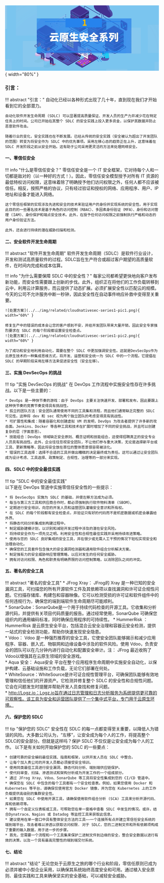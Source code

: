 ![配图](../../img/related/cloudnativesec-series1-pic3.jpeg){ width="80%" }   

### 引言：

!!! abstract "引言："
    自动化已经以各种形式出现了几十年，直到现在我们才开始看到它的全部潜力。

    自动化软件开发生命周期 (SDLC) 可以显著提高质量保证、开发人员的生产力并减少花在特定任务上的时间。公司已开始在其整个 SDLC 的安全实践上投入更多资金，以保护其数据并防止恶意软件攻击。

    随着行业的变化，安全实践也在不断发展。已经从传统的安全实践（安全被认为超出了开发团队的范围）转变为将安全作为 SDLC 中的优先事项。采用左移心态的趋势正在上升，这意味着在 SDLC 开发阶段之前从安全开始。这有助于公司采用更灵活的方法来处理网络安全。

 
#### 一、零信任安全

!!! info "什么是零信任安全？"
    零信任安全是一个 IT 安全框架，它对待每个人和一切都是敌对的（以一种好的方式！）。因此，零信任安全模型授予对所有 IT 资源的最低特权访问权限，这意味着除了明确授予他们访问权限之外，任何人都不应该被信任。相反，按照严格的协议，只有经过验证和授权的网络、应用程序、用户、IP 地址和设备才能进入网络。

    这个零信任框架的实现涉及先进和安全的技术来验证用户的身份并实现系统的安全性。用于实现此目的的一些著名技术是基于角色的访问控制（RBAC）、多因素身份验证（MFA）、身份和访问管理 (IAM)、身份保护和端点安全技术。此外，在授予任何访问权限之前强制执行严格和动态的用户身份验证方法。

    此外，还会进行持续的潜在威胁扫描和检测。

#### 二、安全软件开发生命周期

!!! abstract "软件开发生命周期"
    软件开发生命周期（SDLC）是软件行业设计，开发和测试高质量软件的过程。SDLC旨在生产符合或超过客户期望的高质量软件，在时间内完成和成本估算。

!!! info "为什么需要保障 SDLC 中的安全性？"
    每家公司都希望更快地向客户发布新功能，而安全性需要跟上创新的步伐。此外，组织正在将他们的工作负载转移到云中，利用云计算服务，而云提供了动态扩展。必须扩展安全性以匹配云的规模。今天的公司不允许服务中断一秒钟，因此安全性在自动事件响应补救中变得至关重要。

    ![处置方案](../../img/related/cloudnativesec-series1-pic1.png){ width="60%" }   

    修复生产中的错误的成本会让您的客户感到不安，并给开发团队带来大量开销，因此安全专家强烈要求在 SDLC 的每个阶段都设置安全检查点。
    ![处置方案](../../img/related/cloudnativesec-series1-pic2.png){ width="60%" }   

    为了成功和安全地利用自动化，需要在整个 SDLC 中更加强调安全性。这就是DevSecOps作为云原生技术的一种集成思维方式，将开发、运营和安全统一为 SDLC 中的一个流程。它提倡在 SDLC 的早期阶段采用左移方法来促进安全性（安全左移）。


#### 三、实施 DevSecOps 的挑战

!!! tip "实施 DevSecOps 的挑战"
    在 DevOps 工作流程中实施安全性存在许多挑战。以下是一些主要的：    

    * DevOps 是一种快节奏的游戏：由于 DevOps 主要关注快速开发、部署和发布，因此要跟上这种快节奏的竞赛节奏变得具有挑战性。    
    * 孤立的团队方法：安全团队通常使用不同的工具集和流程，而且他们通常缺乏完整的 SDLC 可见性。这种将 dev 和 sec 视为两个独立团队的考虑变得具有挑战性。  
    * 可扩展性和集成：随着容器化和创建虚拟 VM 的发明，DevOps 为攻击者提供了许多新的攻击面。Jenkins、Docker 等各种工具和技术在扩展时增加了不同的安全挑战，并且可以创建复杂的层（字面意思）。    
    * 技能组合：DevOps 领域缺乏安全原则、概念证明和技能组合，这使得招聘真正的安全专业人员具有挑战性。此外，企业往往忽视安全团队，不让他们参与重大决策，无论是选择新平台或工具、更新策略等，因此将安全放在首位的整体愿景很容易被淡化。    
    * 错误的工具选择：选择不合适的工具并做出糟糕的决定最终成为责任。这可以通过让安全团队成为设计考虑、工具选择、政策制定、合规性、治理等的一部分来实现。   


#### 四、SDLC 中的安全最佳实践

!!! tip "SDLC 中的安全最佳实践"  
    以下是在 DevOps 管道中实施零信任安全性的一些提示：   

    * 将 DevSecOps 实施为 SDLC 的基础，并使左移方法成为必须。    
    * 每当与第三方工具和供应商合作时，都必须强制执行软件物料清单 (SBOM)。  
    * 定期进行安全培训，向您的开发人员和运营团队灌输安全意识和所有权。  
    * 在 SDLC 的每个阶段都有安全检查点，并验证只有好的代码而不是机密数据或机密会暴露给外界。  
    * 将静态代码分析集成到构建过程中。  
    * 制定威胁建模计划，以识别和减轻开发过程中涉及的潜在安全风险。  
    * 将持续安全作为一项先见之明。利用安全性和合规性最佳实践并采用持续改进策略。  
    * 使用与您的 SDLC 良好集成的安全工具，并在很少或无需人工干预的情况下轻松实现安全和治理自动化。  
    * 确保您的工具套件包含强大的安全漏洞检测器和通用软件组合分析解决方案。  
    * 制定强有力的安全威胁响应管理策略，以应对发生的任何安全威胁。  
    * 拥有对访问权限、角色和职责有明确界限的访问控制策略，以消除团队之间的冲突。  


#### 五、著名的安全工具

!!! abstract "著名的安全工具"
    * JFrog Xray： JFrog的 Xray 是一种已知的安全漏洞工具，可扫描您的所有开源软件工件及其依赖项以查找漏洞和许可证合规性问题。它扫描存储库、构建包和容器映像。它可以检测受损的许可证和软件组件中的任何违规行为，确保您的端到端软件生命周期尽可能顺利。   
    * SonarQube：SonarQube是一个用于持续代码检查的开源工具。它收集和分析源代码，并提供有关项目代码质量的报告。通过经常使用，SonarQube 可确保您组织内的通用编码标准，同时确保应用程序的可持续性。
    * HummerRisk ：HummerRisk 是云原生安全平台，包括混合云安全治理和容器云安全检测，提供一站式的安全检测功能，帮助你快速发现安全隐患。   
    * Vdoo： Vdoo 是一种强烈推荐的安全工具，它使安全团队能够揭示和减少应用程序、容器、嵌入式、物联网和边缘设备中涉及的软件风险。使用 Vdoo，负责安全的团队可以在几分钟内进行自动化和配置安全审计。注： JFrog 最近收购了 Vdoo以增强其在云原生领域的安全游戏。   
    * Aqua 安全： Aqua安全 平台在整个应用程序生命周期中实施安全自动化，以保护构建、云基础设施和工作负载，无论它们部署在何处。   
    * WhiteSource：WhiteSource是许可证合规性管理平台，可确保团队能够有效地管理和信任他们的开源资产。它检测并修复整个 SDLC 的安全性和合规性问题。它会在问题发生时提醒并帮助开发人员查找和修复问题。   
    * http://Logz.io：Logz.io旨在通过日志管理和日志分析服务为系统提供更可靠的可观察性。该工具为安全和运营团队提供了一个集中式平台，专门用于云原生环境。   


#### 六、保护您的 SDLC

!!! tip "保护您的 SDLC"
    安全性在 SDLC 的每一点都变得至关重要，以降低人为错误的风险。大多数公司认为，“左移”，让安全成为每个人的工作，将提高整个SDLC的安全部分。但就是这样吗？保护 SDLC 不仅仅是让安全成为每个人的工作。
    以下是有关如何开始保护您的 SDLC 的一些要点：  

    * 创建可靠的安全编码最佳实践、指南和框架，以供开发人员在 SDLC 中整合。  
    * 让每个加入贵公司的开发人员都必须接受安全培训。   
    * 使用同类最佳工具进行安全漏洞、静态代码分析、端到端供应链保护。  
    * 使代码审查、扫描、渗透测试和架构分析成为开发工作的一个组成部分。  
    * 通过 JFrog Xray、Vdoo、SonarQube 等工具将安全性集成到您的 CI/CD 管道中。  
    * 确保您在 SDLC 中包含的每个工具都有一个安全检查表。例如，如果您使用 Docker 和 Kubernetes 等平台，请确保仅使用官方 Docker 镜像，并为您在 Kubernetes 上的工作负载提供高级别的集群安全性。  
    * 如果您在 SDLC 中使用开源工具，请确保使用软件组合分析 (SCA) 工具来分析开源代码、库和依赖项等。  
    * 拥有一个自定义仪表板或工具，可帮助您在单一窗格中查看 SDLC 中发生的情况。或许，结合Dynatrace、Nagios 或 Datadog 等监控工具来获取此信息。  
    * 建议使用在单一窗口中具有整体安全方法的工具——一个连接所有点并建立零信任安全系统的端到端平台，攻击者难以渗透以获取访问权限. 对于 SDLC，您的二进制文件和所有依赖项构成了重要的输入数据，用于进一步的步骤。  
    * 首先，您需要一个流程和一个工具集来保护二进制文件到边缘的安全，整合安全数据以进行有效的决策，以及一个具有最高完整性的端到端交付系统。   

#### 七、结论


!!! abstract "结论"
    无论您处于云原生之旅的哪个行业和阶段，零信任原则已成为必须并被中小型企业采用，以确保其系统始终高度安全和可用。通过植入安全原则、最佳实践和工具来确保坚实的安全基础，可以减轻安全威胁。